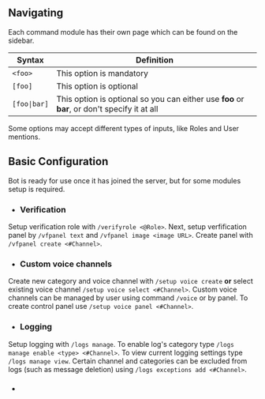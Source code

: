 ## Navigating

Each command module has their own page which can be found on the sidebar.

Syntax            | Definition                                                                                        
 ---------------- | ------------------------------------------------------------------------------------------------- 
`<foo>`           | This option is mandatory                                                                        
`[foo]`           | This option is optional                                                                         
`[foo\|bar]`      | This option is optional so you can either use **foo** or **bar**, or don't specify it at all    

Some options may accept different types of inputs, like Roles and User mentions.

## Basic Configuration

Bot is ready for use once it has joined the server, but for some modules setup is required. 

- ### Verification
Setup verification role with `/verifyrole <@Role>`. Next, setup verfification panel by `/vfpanel text` and `/vfpanel image <image URL>`.
Create panel with `/vfpanel create <#Channel>`.


- ### Custom voice channels
Create new category and voice channel with `/setup voice create` **or** select existing voice channel `/setup voice select <#Channel>`.
Custom voice channels can be managed by user using command `/voice` or by panel. To create control panel use `/setup voice panel <#Channel>`.


- ### Logging
Setup logging with `/logs manage`. To enable log's category type `/logs manage enable <type> <#Channel>`. To view current logging settings type `/logs manage view`.
Certain channel and categories can be excluded from logs (such as message deletion) using `/logs exceptions add <#Channel>`.


- ### 
